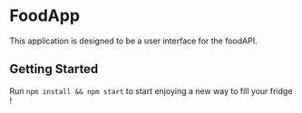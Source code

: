 # FoodApp

This application is designed to be a user interface for the foodAPI.

## Getting Started

Run `npm install && npm start` to start enjoying a new way to fill your fridge !
